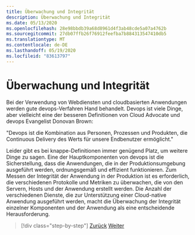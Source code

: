 ```yaml
---
title: Überwachung und Integrität
description: Überwachung und Integrität
ms.date: 05/13/2020
ms.openlocfilehash: 28e98bbdb39a68d8961d4f3ab48cde5a07a4762b
ms.sourcegitcommit: 27db07ffb26f76912feefba7b884313547410db5
ms.translationtype: MT
ms.contentlocale: de-DE
ms.lasthandoff: 05/19/2020
ms.locfileid: "83613797"
---
```

# <a name="monitoring-and-health"></a>Überwachung und Integrität

Bei der Verwendung von Webdiensten und cloudbasierten Anwendungen werden gute devops-Verfahren Hand behandelt. Devops ist viele Dinge, aber vielleicht eine der besseren Definitionen von Cloud Advocate und devops Evangelist Donovan Brown:

"Devops ist die Kombination aus Personen, Prozessen und Produkten, die Continuous Delivery des Werts für unsere Endbenutzer ermöglicht."

Leider gibt es bei knappe-Definitionen immer genügend Platz, um weitere Dinge zu sagen. Eine der Hauptkomponenten von devops ist die Sicherstellung, dass die Anwendungen, die in der Produktionsumgebung ausgeführt werden, ordnungsgemäß und effizient funktionieren. Zum Messen der Integrität der Anwendung in der Produktion ist es erforderlich, die verschiedenen Protokolle und Metriken zu überwachen, die von den Servern, Hosts und der Anwendung erstellt werden. Die Anzahl der verschiedenen Dienste, die zur Unterstützung einer Cloud-native Anwendung ausgeführt werden, macht die Überwachung der Integrität einzelner Komponenten und der Anwendung als eine entscheidende Herausforderung.

>[!div class="step-by-step"]
>[Zurück](resilient-communications.md)
>[Weiter](observability-patterns.md)
